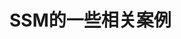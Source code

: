 # SSM的一些相关案例

[Bootstrap+SSM的员工增删改查]: ./demo01-crud/CRUD.md
[Layui+SSM的RBAC权限管理系统]: ./demo02-rbac/RBAC.md


